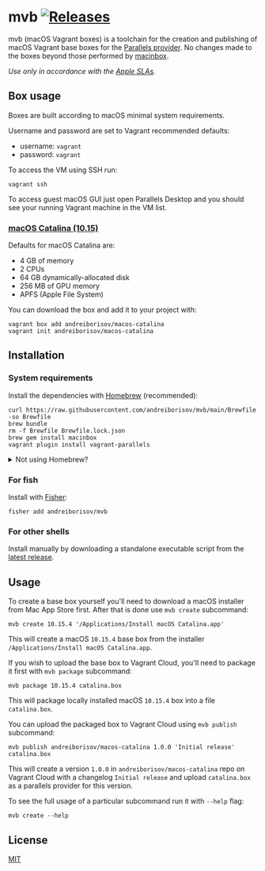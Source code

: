 # mvb [![Releases](https://img.shields.io/github/release/andreiborisov/mvb.svg?label=&color=0080FF)](https://github.com/andreiborisov/mvb/releases/latest)

mvb (macOS Vagrant boxes) is a toolchain for the creation and publishing of macOS Vagrant base boxes for the [Parallels provider](https://github.com/Parallels/vagrant-parallels). No changes made to the boxes beyond those performed by [macinbox](https://github.com/bacongravy/macinbox).

*Use only in accordance with the [Apple SLAs](https://www.apple.com/legal/sla/).*

## Box usage

Boxes are built according to macOS minimal system requirements.

Username and password are set to Vagrant recommended defaults:

* username: `vagrant`
* password: `vagrant`

To access the VM using SSH run:

```shell
vagrant ssh
```

To access guest macOS GUI just open Parallels Desktop and you should see your running Vagrant machine in the VM list.

### [macOS Catalina (10.15)](https://app.vagrantup.com/andreiborisov/boxes/macos-catalina)

Defaults for macOS Catalina are:

* 4 GB of memory
* 2 CPUs
* 64 GB dynamically-allocated disk
* 256 MB of GPU memory
* APFS (Apple File System)

You can download the box and add it to your project with:

```shell
vagrant box add andreiborisov/macos-catalina
vagrant init andreiborisov/macos-catalina
```

## Installation

### System requirements

Install the dependencies with [Homebrew](https://brew.sh) (recommended):

```shell
curl https://raw.githubusercontent.com/andreiborisov/mvb/main/Brewfile -so Brewfile
brew bundle
rm -f Brewfile Brewfile.lock.json
brew gem install macinbox
vagrant plugin install vagrant-parallels
```

<details>
<summary>Not using Homebrew?</summary>

- - -

mvb requires:

* [fish](https://fishshell.com) 3.1+
* [macinbox](https://github.com/bacongravy/macinbox) 4+
* [Parallels Desktop Pro Edition](https://www.parallels.com/products/desktop) 15.1.3+
* [Parallels Desktop Vagrant Provider](https://github.com/Parallels/vagrant-parallels) 2+
* [Vagrant](https://www.vagrantup.com) 2.2.5+

</details>

### For fish

Install with [Fisher](https://github.com/jorgebucaran/fisher):

```fish
fisher add andreiborisov/mvb
```

### For other shells

Install manually by downloading a standalone executable script from the [latest release](https://github.com/andreiborisov/mvb/releases/latest).

## Usage

To create a base box yourself you'll need to download a macOS installer from Mac App Store first. After that is done use `mvb create` subcommand:

```fish
mvb create 10.15.4 '/Applications/Install macOS Catalina.app'
```

This will create a macOS `10.15.4` base box from the installer `/Applications/Install macOS Catalina.app`.

If you wish to upload the base box to Vagrant Cloud, you'll need to package it first with `mvb package` subcommand:

```fish
mvb package 10.15.4 catalina.box
```

This will package locally installed macOS `10.15.4` box into a file `catalina.box`.

You can upload the packaged box to Vagrant Cloud using `mvb publish` subcommand:

```
mvb publish andreiborisov/macos-catalina 1.0.0 'Initial release' catalina.box
```

This will create a version `1.0.0` in `andreiborisov/macos-catalina` repo on Vagrant Cloud with a changelog `Initial release` and upload `catalina.box` as a parallels provider for this version.

To see the full usage of a particular subcommand run it with `--help` flag:

```fish
mvb create --help
```

## License

[MIT](LICENSE)
